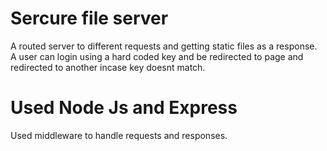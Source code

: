 # Sercure file server
A routed server to different requests and getting static files as a response.
A user can login using a hard coded key and be redirected to page and redirected to another incase key doesnt match.
# Used Node Js and Express
Used middleware to handle requests and responses.